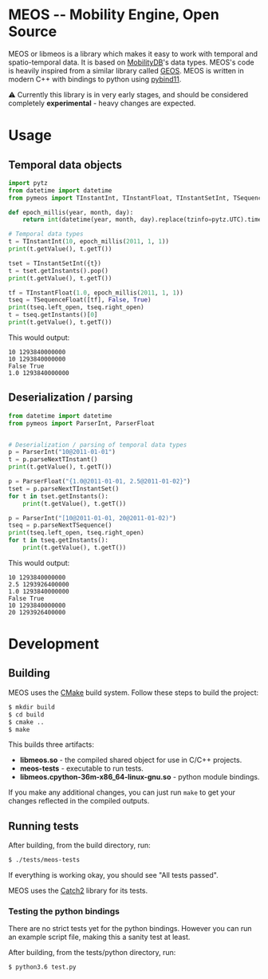 MEOS -- Mobility Engine, Open Source
====

MEOS or libmeos is a library which makes it easy to work with temporal and spatio-temporal data. It is based on [MobilityDB](https://github.com/ULB-CoDE-WIT/MobilityDB)'s data types. MEOS's code is heavily inspired from a similar library called [GEOS](https://github.com/libgeos/geos). MEOS is written in modern C++ with bindings to python using [pybind11](https://github.com/pybind/pybind11).

⚠️ Currently this library is in very early stages, and should be considered completely **experimental** - heavy changes are expected.

# Usage

## Temporal data objects
```python
import pytz
from datetime import datetime
from pymeos import TInstantInt, TInstantFloat, TInstantSetInt, TSequenceFloat

def epoch_millis(year, month, day):
    return int(datetime(year, month, day).replace(tzinfo=pytz.UTC).timestamp() * 1000)

# Temporal data types
t = TInstantInt(10, epoch_millis(2011, 1, 1))
print(t.getValue(), t.getT())

tset = TInstantSetInt({t})
t = tset.getInstants().pop()
print(t.getValue(), t.getT())

tf = TInstantFloat(1.0, epoch_millis(2011, 1, 1))
tseq = TSequenceFloat([tf], False, True)
print(tseq.left_open, tseq.right_open)
t = tseq.getInstants()[0]
print(t.getValue(), t.getT())
```
This would output:
```
10 1293840000000
10 1293840000000
False True
1.0 1293840000000
```

## Deserialization / parsing
```python
from datetime import datetime
from pymeos import ParserInt, ParserFloat


# Deserialization / parsing of temporal data types
p = ParserInt("10@2011-01-01")
t = p.parseNextTInstant()
print(t.getValue(), t.getT())

p = ParserFloat("{1.0@2011-01-01, 2.5@2011-01-02}")
tset = p.parseNextTInstantSet()
for t in tset.getInstants():
    print(t.getValue(), t.getT())

p = ParserInt("[10@2011-01-01, 20@2011-01-02)")
tseq = p.parseNextTSequence()
print(tseq.left_open, tseq.right_open)
for t in tseq.getInstants():
    print(t.getValue(), t.getT())
```
This would output:
```
10 1293840000000
2.5 1293926400000
1.0 1293840000000
False True
10 1293840000000
20 1293926400000
```

# Development

## Building

MEOS uses the [CMake](https://cmake.org/) build system. Follow these steps to build the project:

```sh
$ mkdir build
$ cd build
$ cmake ..
$ make
```

This builds three artifacts:
 - **libmeos&#46;so** - the compiled shared object for use in C/C++ projects.
 - **meos-tests** - executable to run tests.
 - **libmeos.cpython-36m-x86_64-linux-gnu.so** - python module bindings.

If you make any additional changes, you can just run `make` to get your changes reflected in the compiled outputs.

## Running tests

After building, from the build directory, run:
```sh
$ ./tests/meos-tests
```
If everything is working okay, you should see "All tests passed".

MEOS uses the [Catch2](https://github.com/catchorg/Catch2) library for its tests.

### Testing the python bindings

There are no strict tests yet for the python bindings. However you can run an example script file, making this a sanity test at least.

After building, from the tests/python directory, run:
```sh
$ python3.6 test.py
```

